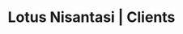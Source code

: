 ---
short_name: lotus-nisantasi
name: Lotus Nisantasi
logo_url: assets/images/lotus-nisantasi/logo.png
works: [digital]
title: Lotus Nisantasi | Clients
description: Click here to see the digital works we have done for our client Lotus Nisantasi!
---